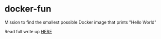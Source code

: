 # docker-fun

Mission to find the smallest possible Docker image that prints "Hello World"

Read full write up [HERE](oliverhughes.dev/honey-i-shrunk-the-image/)


